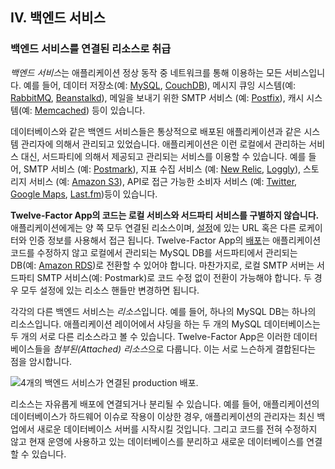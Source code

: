 ## IV. 백엔드 서비스
### 백엔드 서비스를 연결된 리소스로 취급

*백엔드 서비스*는 애플리케이션 정상 동작 중 네트워크를 통해 이용하는 모든 서비스입니다. 예를 들어, 데이터 저장소(예: [MySQL](http://dev.mysql.com/), [CouchDB](http://couchdb.apache.org/)), 메시지 큐잉 시스템(예: [RabbitMQ](http://www.rabbitmq.com/), [Beanstalkd](http://kr.github.com/beanstalkd/)), 메일을 보내기 위한 SMTP 서비스 (예: [Postfix](http://www.postfix.org/)), 캐시 시스템(예: [Memcached](http://memcached.org/)) 등이 있습니다.

데이터베이스와 같은 백엔드 서비스들은 통상적으로 배포된 애플리케이션과 같은 시스템 관리자에 의해서 관리되고 있었습니다.  애플리케이션은 이런 로컬에서 관리하는 서비스 대신, 서드파티에 의해서 제공되고 관리되는 서비스를 이용할 수 있습니다. 예를 들어, SMTP 서비스 (예: [Postmark](http://postmarkapp.com/)), 지표 수집 서비스 (예: [New Relic](http://newrelic.com/), [Loggly](http://www.loggly.com/)), 스토리지 서비스 (예: [Amazon S3](http://aws.amazon.com/s3/)), API로 접근 가능한 소비자 서비스 (예: [Twitter](http://dev.twitter.com/), [Google Maps](http://code.google.com/apis/maps/index.html), [Last.fm](http://www.last.fm/api))등이 있습니다.

**Twelve-Factor App의 코드는 로컬 서비스와 서드파티 서비스를 구별하지 않습니다.** 애플리케이션에게는 양 쪽 모두 연결된 리소스이며, [설정](./config)에 있는 URL 혹은 다른 로케이터와 인증 정보를 사용해서 접근 됩니다. Twelve-Factor App의 [배포](./codebase)는 애플리케이션 코드를 수정하지 않고 로컬에서 관리되는 MySQL DB를 서드파티에서 관리되는 DB(예: [Amazon RDS](http://aws.amazon.com/rds/))로 전환할 수 있어야 합니다. 마찬가지로, 로컬 SMTP 서버는 서드파티 SMTP 서비스(예: Postmark)로 코드 수정 없이 전환이 가능해야 합니다. 두 경우 모두 설정에 있는 리소스 핸들만 변경하면 됩니다.

각각의 다른 백엔드 서비스는 *리소스*입니다. 예를 들어, 하나의 MySQL DB는 하나의 리소스입니다. 애플리케이션 레이어에서 샤딩을 하는 두 개의 MySQL 데이터베이스는 두 개의 서로 다른 리소스라고 볼 수 있습니다. Twelve-Factor App은 이러한 데이터베이스들을 *첨부된(Attached) 리소스*으로 다룹니다. 이는 서로 느슨하게 결합된다는 점을 암시합니다.


<img src="/images/attached-resources.png" class="full" alt="4개의 백엔드 서비스가 연결된 production 배포." />

리소스는 자유롭게 배포에 연결되거나 분리될 수 있습니다. 예를 들어, 애플리케이션의 데이터베이스가 하드웨어 이슈로 작용이 이상한 경우, 애플리케이션의 관리자는 최신 백업에서 새로운 데이터베이스 서버를 시작시킬 것입니다. 그리고 코드를 전혀 수정하지 않고 현재 운영에 사용하고 있는 데이터베이스를 분리하고 새로운 데이터베이스를 연결할 수 있습니다.